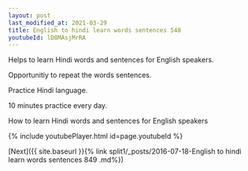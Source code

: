 ```yaml
---
layout: post
last_modified_at: 2021-03-29
title: English to hindi learn words sentences 548 
youtubeId: lD8MAsjMrRA
---
```

 
 
Helps to learn Hindi words and sentences for English speakers.

Opportunitiy to repeat the words sentences. 

Practice Hindi language. 
 
10 minutes practice every day. 
 
How to learn Hindi words and sentences for English speakers 
 
{% include youtubePlayer.html id=page.youtubeId %}
 
 
[Next]({{ site.baseurl }}{% link  split1/_posts/2016-07-18-English to hindi learn words sentences 849 .md%})
 
